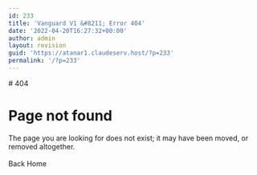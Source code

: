 ```yaml
---
id: 233
title: 'Vanguard V1 &#8211; Error 404'
date: '2022-04-20T16:27:32+00:00'
author: admin
layout: revision
guid: 'https://atanar1.claudeserv.host/?p=233'
permalink: '/?p=233'
---
```


<style>/*! elementor - v3.6.4 - 13-04-2022 */
.elementor-heading-title{padding:0;margin:0;line-height:1}.elementor-widget-heading .elementor-heading-title[class*=elementor-size-]>a{color:inherit;font-size:inherit;line-height:inherit}.elementor-widget-heading .elementor-heading-title.elementor-size-small{font-size:15px}.elementor-widget-heading .elementor-heading-title.elementor-size-medium{font-size:19px}.elementor-widget-heading .elementor-heading-title.elementor-size-large{font-size:29px}.elementor-widget-heading .elementor-heading-title.elementor-size-xl{font-size:39px}.elementor-widget-heading .elementor-heading-title.elementor-size-xxl{font-size:59px}</style></head><body># 404

# Page not found  


 The page you are looking for does not exist; it may have been moved, or removed altogether.  
 <a role="button">  
 Back Home  
 </a>